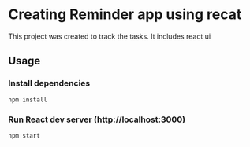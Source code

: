 # Creating Reminder app using recat 

This project was created to track the tasks. It includes react ui

## Usage

### Install dependencies

```
npm install
```

### Run React dev server (http://localhost:3000)

```
npm start
```



